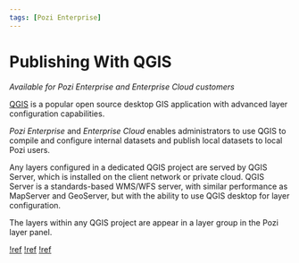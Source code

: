 ```yaml
---
tags: [Pozi Enterprise]
---
```


# Publishing With QGIS

*Available for Pozi Enterprise and Enterprise Cloud customers*

[QGIS](https://qgis.org/) is a popular open source desktop GIS application with advanced layer configuration capabilities.

*Pozi Enterprise* and *Enterprise Cloud* enables administrators to use QGIS to compile and configure internal datasets and publish local datasets to local Pozi users.

Any layers configured in a dedicated QGIS project are served by QGIS Server, which is installed on the client network or private cloud. QGIS Server is a standards-based WMS/WFS server, with similar performance as MapServer and GeoServer, but with the ability to use QGIS desktop for layer configuration.

The layers within any QGIS project are appear in a layer group in the Pozi layer panel.

[!ref](./setting-up-qgis/)
[!ref](./creating-qgis-projects/)
[!ref](./managing-layers-in-qgis/)

